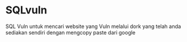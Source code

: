 # SQLvuln
SQL Vuln untuk mencari website yang Vuln melalui dork yang telah anda sediakan sendiri dengan mengcopy paste dari google
